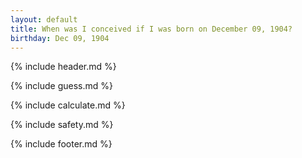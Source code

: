 ```yaml
---
layout: default
title: When was I conceived if I was born on December 09, 1904?
birthday: Dec 09, 1904
---
```


{% include header.md %}

{% include guess.md %}

{% include calculate.md %}

{% include safety.md %}

{% include footer.md %}



